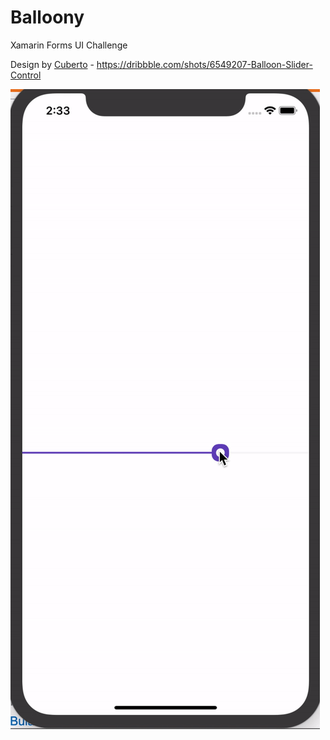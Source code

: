 # Balloony
Xamarin Forms UI Challenge

Design by [Cuberto](https://dribbble.com/cuberto) - https://dribbble.com/shots/6549207-Balloon-Slider-Control

![](screens/recording.gif)
